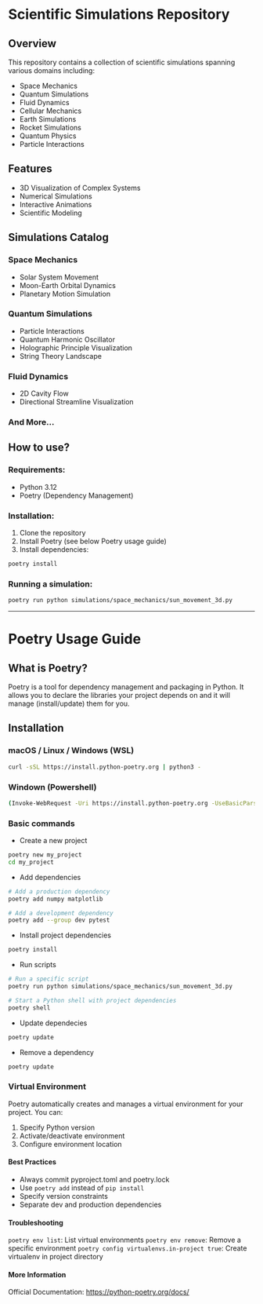 # Scientific Simulations Repository

## Overview

This repository contains a collection of scientific simulations spanning various domains including:

- Space Mechanics
- Quantum Simulations
- Fluid Dynamics
- Cellular Mechanics
- Earth Simulations
- Rocket Simulations
- Quantum Physics
- Particle Interactions

## Features

- 3D Visualization of Complex Systems
- Numerical Simulations
- Interactive Animations
- Scientific Modeling

## Simulations Catalog

### Space Mechanics
- Solar System Movement
- Moon-Earth Orbital Dynamics
- Planetary Motion Simulation

### Quantum Simulations
- Particle Interactions
- Quantum Harmonic Oscillator
- Holographic Principle Visualization
- String Theory Landscape

### Fluid Dynamics
- 2D Cavity Flow
- Directional Streamline Visualization

### And More...

## How to use?

### Requirements:
- Python 3.12
- Poetry (Dependency Management)

### Installation:
1. Clone the repository
2. Install Poetry (see below Poetry usage guide)
3. Install dependencies:
```bash
poetry install
```

### Running a simulation:
```bash
poetry run python simulations/space_mechanics/sun_movement_3d.py
```
-------------


# Poetry Usage Guide

## What is Poetry?

Poetry is a tool for dependency management and packaging in Python. It allows you to declare the libraries your project depends on and it will manage (install/update) them for you.

## Installation

### macOS / Linux / Windows (WSL)
```bash
curl -sSL https://install.python-poetry.org | python3 -
```

### Windown (Powershell)

```bash
(Invoke-WebRequest -Uri https://install.python-poetry.org -UseBasicParsing).Content | py -
```

### Basic commands

* Create a new project

```bash
poetry new my_project
cd my_project
```

 * Add dependencies
```bash
# Add a production dependency
poetry add numpy matplotlib

# Add a development dependency
poetry add --group dev pytest
```

* Install project dependencies
```bash
poetry install
```

* Run scripts
```bash
# Run a specific script
poetry run python simulations/space_mechanics/sun_movement_3d.py

# Start a Python shell with project dependencies
poetry shell
```

* Update dependecies
```bash
poetry update
```

* Remove a dependency
```bash
poetry update
```

### Virtual Environment
Poetry automatically creates and manages a virtual environment for your project. You can:

1. Specify Python version
2. Activate/deactivate environment
3. Configure environment location

#### Best Practices
* Always commit pyproject.toml and poetry.lock
* Use `poetry add` instead of `pip install`
* Specify version constraints
* Separate dev and production dependencies
  
#### Troubleshooting
`poetry env list`: List virtual environments
`poetry env remove`: Remove a specific environment
`poetry config virtualenvs.in-project true`: Create virtualenv in project directory

#### More Information
Official Documentation: <https://python-poetry.org/docs/>
